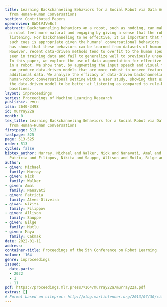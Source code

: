 ```yaml
---
title: Learning Backchanneling Behaviors for a Social Robot via Data Augmentation
  from Human-Human Conversations
section: Contributed Papers
openreview: 0WDtVJVwBcf
abstract: Backchanneling behaviors on a robot, such as nodding, can make talking to
  a robot feel more natural and engaging by giving a sense that the robot is actively
  listening. For backchanneling to be effective, it is important that the timing of
  such cues is appropriate given the humans’ conversational behaviors. Recent progress
  has shown that these behaviors can be learned from datasets of human-human conversations.
  However, recent data-driven methods tend to overfit to the human speakers that are
  seen in training data and fail to generalize well to previously unseen speakers.
  In this paper, we explore the use of data augmentation for effective nodding behavior
  in a robot. We show that, by augmenting the input speech and visual features, we
  can produce data-driven models that are more robust to unseen features without collecting
  additional data. We analyze the efficacy of data-driven backchanneling in a realistic
  human-robot conversational setting with a user study, showing that users perceived
  the data-driven model to be better at listening as compared to rule-based and random
  baselines.
layout: inproceedings
series: Proceedings of Machine Learning Research
publisher: PMLR
issn: 2640-3498
id: murray22a
month: 0
tex_title: Learning Backchanneling Behaviors for a Social Robot via Data Augmentation
  from Human-Human Conversations
firstpage: 513
lastpage: 525
page: 513-525
order: 513
cycles: false
bibtex_author: Murray, Michael and Walker, Nick and Nanavati, Amal and Alves-Oliveira,
  Patricia and Filippov, Nikita and Sauppe, Allison and Mutlu, Bilge and Cakmak, Maya
author:
- given: Michael
  family: Murray
- given: Nick
  family: Walker
- given: Amal
  family: Nanavati
- given: Patricia
  family: Alves-Oliveira
- given: Nikita
  family: Filippov
- given: Allison
  family: Sauppe
- given: Bilge
  family: Mutlu
- given: Maya
  family: Cakmak
date: 2022-01-11
address:
container-title: Proceedings of the 5th Conference on Robot Learning
volume: '164'
genre: inproceedings
issued:
  date-parts:
  - 2022
  - 1
  - 11
pdf: https://proceedings.mlr.press/v164/murray22a/murray22a.pdf
extras: []
# Format based on citeproc: http://blog.martinfenner.org/2013/07/30/citeproc-yaml-for-bibliographies/
---
```

